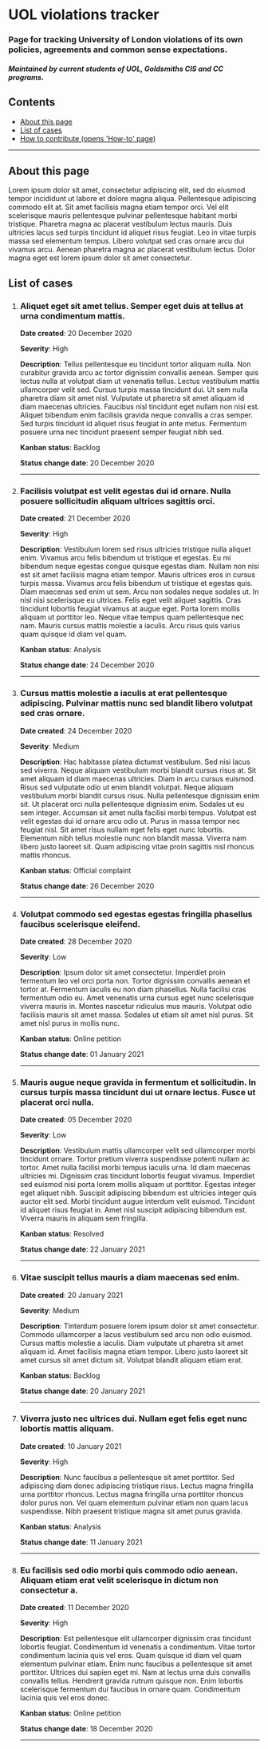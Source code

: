 # UOL violations tracker

### Page for tracking University of London violations of its own policies, agreements and common sense expectations.

#### *Maintained by current students of UOL, Goldsmiths CIS and CC programs.*


## Contents

- [About this page](#about-this-page)
- [List of cases](#list-of-cases)
- [How to contribute (opens 'How-to' page)](https://github.com/tyashin/CIS-CC-UOL-violations/blob/master/how_to.md)

---

## About this page
Lorem ipsum dolor sit amet, consectetur adipiscing elit, sed do eiusmod tempor incididunt ut labore et dolore magna aliqua. Pellentesque adipiscing commodo elit at. Sit amet facilisis magna etiam tempor orci. Vel elit scelerisque mauris pellentesque pulvinar pellentesque habitant morbi tristique. Pharetra magna ac placerat vestibulum lectus mauris. Duis ultricies lacus sed turpis tincidunt id aliquet risus feugiat. Leo in vitae turpis massa sed elementum tempus. Libero volutpat sed cras ornare arcu dui vivamus arcu. Aenean pharetra magna ac placerat vestibulum lectus. Dolor magna eget est lorem ipsum dolor sit amet consectetur.


## List of cases

1. ### Aliquet eget sit amet tellus. Semper eget duis at tellus at urna condimentum mattis.
		
	**Date created**: 20 December 2020  
	
	**Severity**: High
	
	**Description**: Tellus pellentesque eu tincidunt tortor aliquam nulla. Non curabitur gravida arcu ac tortor dignissim convallis aenean. Semper quis lectus nulla at volutpat diam ut venenatis tellus. Lectus vestibulum mattis ullamcorper velit sed. Cursus turpis massa tincidunt dui. Ut sem nulla pharetra diam sit amet nisl. Vulputate ut pharetra sit amet aliquam id diam maecenas ultricies. Faucibus nisl tincidunt eget nullam non nisi est. Aliquet bibendum enim facilisis gravida neque convallis a cras semper. Sed turpis tincidunt id aliquet risus feugiat in ante metus. Fermentum posuere urna nec tincidunt praesent semper feugiat nibh sed.

	**Kanban status**: Backlog  	

	**Status change date**: 20 December 2020  

	---


	
2. ### Facilisis volutpat est velit egestas dui id ornare. Nulla posuere sollicitudin aliquam ultrices sagittis orci.

	**Date created**: 21 December 2020  
	
	**Severity**: High  
	
	**Description**: Vestibulum lorem sed risus ultricies tristique nulla aliquet enim. Vivamus arcu felis bibendum ut tristique et egestas. Eu mi bibendum neque egestas congue quisque egestas diam. Nullam non nisi est sit amet facilisis magna etiam tempor. Mauris ultrices eros in cursus turpis massa. Vivamus arcu felis bibendum ut tristique et egestas quis. Diam maecenas sed enim ut sem. Arcu non sodales neque sodales ut. In nisl nisi scelerisque eu ultrices. Felis eget velit aliquet sagittis. Cras tincidunt lobortis feugiat vivamus at augue eget. Porta lorem mollis aliquam ut porttitor leo. Neque vitae tempus quam pellentesque nec nam. Mauris cursus mattis molestie a iaculis. Arcu risus quis varius quam quisque id diam vel quam.  
	
	**Kanban status**: Analysis  

	**Status change date**: 24 December 2020  

	---


	
3. ### Cursus mattis molestie a iaculis at erat pellentesque adipiscing. Pulvinar mattis nunc sed blandit libero volutpat sed cras ornare.

	**Date created**: 24 December 2020  

	**Severity**: Medium
	
	**Description**: Hac habitasse platea dictumst vestibulum. Sed nisi lacus sed viverra. Neque aliquam vestibulum morbi blandit cursus risus at. Sit amet aliquam id diam maecenas ultricies. Diam in arcu cursus euismod. Risus sed vulputate odio ut enim blandit volutpat. Neque aliquam vestibulum morbi blandit cursus risus. Nulla pellentesque dignissim enim sit. Ut placerat orci nulla pellentesque dignissim enim. Sodales ut eu sem integer. Accumsan sit amet nulla facilisi morbi tempus. Volutpat est velit egestas dui id ornare arcu odio ut. Purus in massa tempor nec feugiat nisl. Sit amet risus nullam eget felis eget nunc lobortis. Elementum nibh tellus molestie nunc non blandit massa. Viverra nam libero justo laoreet sit. Quam adipiscing vitae proin sagittis nisl rhoncus mattis rhoncus.  
	
	**Kanban status**: Official complaint	

	**Status change date**: 26 December 2020  

	---


	
4. ### Volutpat commodo sed egestas egestas fringilla phasellus faucibus scelerisque eleifend.

	**Date created**: 28 December 2020  
	
	**Severity**: Low
	
	**Description**: Ipsum dolor sit amet consectetur. Imperdiet proin fermentum leo vel orci porta non. Tortor dignissim convallis aenean et tortor at. Fermentum iaculis eu non diam phasellus. Nulla facilisi cras fermentum odio eu. Amet venenatis urna cursus eget nunc scelerisque viverra mauris in. Montes nascetur ridiculus mus mauris. Volutpat odio facilisis mauris sit amet massa. Sodales ut etiam sit amet nisl purus. Sit amet nisl purus in mollis nunc.  
	
	**Kanban status**: Online petition  

	**Status change date**: 01 January 2021

	---

	
5. ### Mauris augue neque gravida in fermentum et sollicitudin. In cursus turpis massa tincidunt dui ut ornare lectus. Fusce ut placerat orci nulla.

	**Date created**: 05 December 2020  
	
	**Severity**: Low
	
	**Description**: Vestibulum mattis ullamcorper velit sed ullamcorper morbi tincidunt ornare. Tortor pretium viverra suspendisse potenti nullam ac tortor. Amet nulla facilisi morbi tempus iaculis urna. Id diam maecenas ultricies mi. Dignissim cras tincidunt lobortis feugiat vivamus. Imperdiet sed euismod nisi porta lorem mollis aliquam ut porttitor. Egestas integer eget aliquet nibh. Suscipit adipiscing bibendum est ultricies integer quis auctor elit sed. Morbi tincidunt augue interdum velit euismod. Tincidunt id aliquet risus feugiat in. Amet nisl suscipit adipiscing bibendum est. Viverra mauris in aliquam sem fringilla.
	
	**Kanban status**: Resolved  

	**Status change date**: 22 January 2021  

	---


	
6. ### Vitae suscipit tellus mauris a diam maecenas sed enim.  

	**Date created**: 20 January 2021  
	
	**Severity**: Medium
	
	**Description**: TInterdum posuere lorem ipsum dolor sit amet consectetur. Commodo ullamcorper a lacus vestibulum sed arcu non odio euismod. Cursus mattis molestie a iaculis. Diam vulputate ut pharetra sit amet aliquam id. Amet facilisis magna etiam tempor. Libero justo laoreet sit amet cursus sit amet dictum sit. Volutpat blandit aliquam etiam erat.  
	
	**Kanban status**: Backlog  

	**Status change date**: 20 January 2021  
	
	---



7. ### Viverra justo nec ultrices dui. Nullam eget felis eget nunc lobortis mattis aliquam.  

	**Date created**: 10 January 2021   

	**Severity**: High 
	
	**Description**: Nunc faucibus a pellentesque sit amet porttitor. Sed adipiscing diam donec adipiscing tristique risus. Lectus magna fringilla urna porttitor rhoncus. Lectus magna fringilla urna porttitor rhoncus dolor purus non. Vel quam elementum pulvinar etiam non quam lacus suspendisse. Nibh praesent tristique magna sit amet purus gravida.  
	
	**Kanban status**: Analysis  

	**Status change date**: 11 January 2021  
	
	---
 

	
8. ### Eu facilisis sed odio morbi quis commodo odio aenean. Aliquam etiam erat velit scelerisque in dictum non consectetur a.  

	**Date created**: 11 December 2020  

	**Severity**: High
	
	**Description**: Est pellentesque elit ullamcorper dignissim cras tincidunt lobortis feugiat. Condimentum id venenatis a condimentum. Vitae tortor condimentum lacinia quis vel eros. Quam quisque id diam vel quam elementum pulvinar etiam. Enim nunc faucibus a pellentesque sit amet porttitor. Ultrices dui sapien eget mi. Nam at lectus urna duis convallis convallis tellus. Hendrerit gravida rutrum quisque non. Enim lobortis scelerisque fermentum dui faucibus in ornare quam. Condimentum lacinia quis vel eros donec.  
	
	**Kanban status**: Online petition  

	**Status change date**: 18 December 2020  
	
	---
	
	

